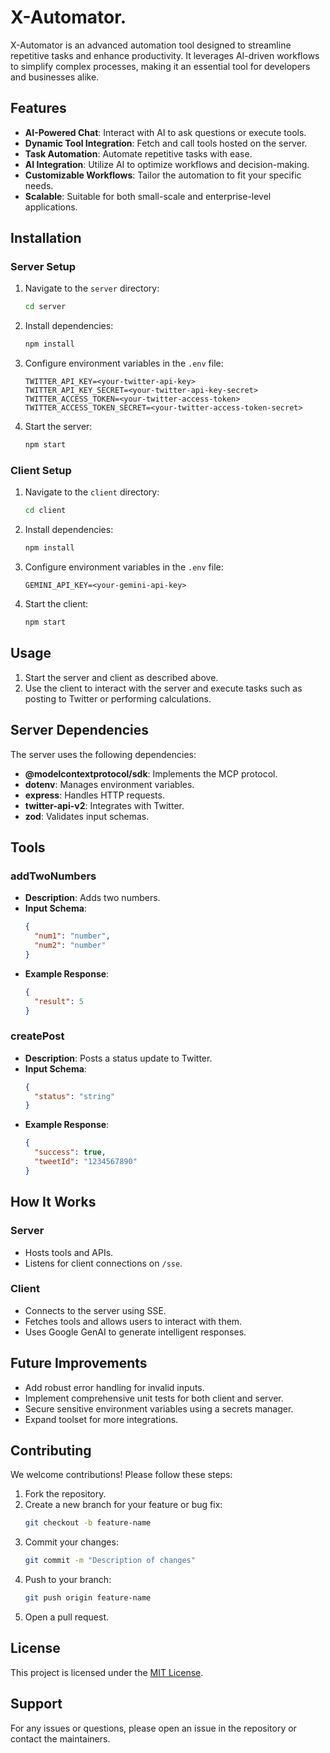 # X-Automator.

X-Automator is an advanced automation tool designed to streamline repetitive tasks and enhance productivity. It leverages AI-driven workflows to simplify complex processes, making it an essential tool for developers and businesses alike.

## Features

- **AI-Powered Chat**: Interact with AI to ask questions or execute tools.
- **Dynamic Tool Integration**: Fetch and call tools hosted on the server.
- **Task Automation**: Automate repetitive tasks with ease.
- **AI Integration**: Utilize AI to optimize workflows and decision-making.
- **Customizable Workflows**: Tailor the automation to fit your specific needs.
- **Scalable**: Suitable for both small-scale and enterprise-level applications.

## Installation

### Server Setup

1. Navigate to the `server` directory:
   ```bash
   cd server
   ```
2. Install dependencies:
   ```bash
   npm install
   ```
3. Configure environment variables in the `.env` file:
   ```properties
   TWITTER_API_KEY=<your-twitter-api-key>
   TWITTER_API_KEY_SECRET=<your-twitter-api-key-secret>
   TWITTER_ACCESS_TOKEN=<your-twitter-access-token>
   TWITTER_ACCESS_TOKEN_SECRET=<your-twitter-access-token-secret>
   ```
4. Start the server:
   ```bash
   npm start
   ```

### Client Setup

1. Navigate to the `client` directory:
   ```bash
   cd client
   ```
2. Install dependencies:
   ```bash
   npm install
   ```
3. Configure environment variables in the `.env` file:
   ```properties
   GEMINI_API_KEY=<your-gemini-api-key>
   ```
4. Start the client:
   ```bash
   npm start
   ```

## Usage

1. Start the server and client as described above.
2. Use the client to interact with the server and execute tasks such as posting to Twitter or performing calculations.

## Server Dependencies

The server uses the following dependencies:
- **@modelcontextprotocol/sdk**: Implements the MCP protocol.
- **dotenv**: Manages environment variables.
- **express**: Handles HTTP requests.
- **twitter-api-v2**: Integrates with Twitter.
- **zod**: Validates input schemas.

## Tools

### addTwoNumbers
- **Description**: Adds two numbers.
- **Input Schema**:
  ```json
  {
    "num1": "number",
    "num2": "number"
  }
  ```
- **Example Response**:
  ```json
  {
    "result": 5
  }
  ```

### createPost
- **Description**: Posts a status update to Twitter.
- **Input Schema**:
  ```json
  {
    "status": "string"
  }
  ```
- **Example Response**:
  ```json
  {
    "success": true,
    "tweetId": "1234567890"
  }
  ```

## How It Works

### Server
- Hosts tools and APIs.
- Listens for client connections on `/sse`.

### Client
- Connects to the server using SSE.
- Fetches tools and allows users to interact with them.
- Uses Google GenAI to generate intelligent responses.

## Future Improvements

- Add robust error handling for invalid inputs.
- Implement comprehensive unit tests for both client and server.
- Secure sensitive environment variables using a secrets manager.
- Expand toolset for more integrations.

## Contributing

We welcome contributions! Please follow these steps:

1. Fork the repository.
2. Create a new branch for your feature or bug fix:
   ```bash
   git checkout -b feature-name
   ```
3. Commit your changes:
   ```bash
   git commit -m "Description of changes"
   ```
4. Push to your branch:
   ```bash
   git push origin feature-name
   ```
5. Open a pull request.

## License

This project is licensed under the [MIT License](LICENSE).

## Support

For any issues or questions, please open an issue in the repository or contact the maintainers.

